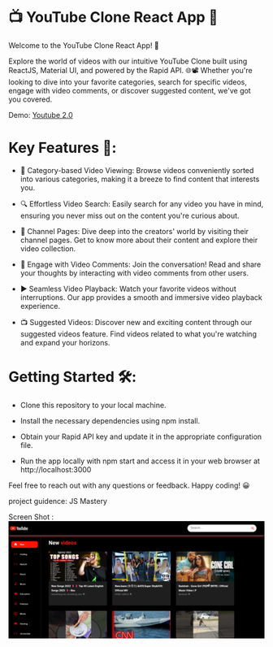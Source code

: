  # 📺 YouTube Clone React App 🎥

 Welcome to the YouTube Clone React App! 🚀

Explore the world of videos with our intuitive YouTube Clone built using ReactJS, Material UI, and powered by the Rapid API. 🌐📽️ Whether you're looking to dive into your favorite categories, search for specific videos, engage with video comments, or discover suggested content, we've got you covered.

Demo: [Youtube 2.0](https://youtube-2-iota.vercel.app/)

# Key Features 🌟:

- 🔷 Category-based Video Viewing: Browse videos conveniently sorted into various categories, making it a breeze to find content that interests you.

* 🔍 Effortless Video Search: Easily search for any video you have in mind, ensuring you never miss out on the content you're curious about.

+ 📢 Channel Pages: Dive deep into the creators' world by visiting their channel pages. Get to know more about their content and explore their video collection.

- 💬 Engage with Video Comments: Join the conversation! Read and share your thoughts by interacting with video comments from other users.

* ▶️ Seamless Video Playback: Watch your favorite videos without interruptions. Our app provides a smooth and immersive video playback experience.

+ 📺 Suggested Videos: Discover new and exciting content through our suggested videos feature. Find videos related to what you're watching and expand your horizons.

# Getting Started 🛠️:

- Clone this repository to your local machine.
* Install the necessary dependencies using npm install.
+ Obtain your Rapid API key and update it in the appropriate configuration file.
- Run the app locally with npm start and access it in your web browser at http://localhost:3000

Feel free to reach out with any questions or feedback. Happy coding! 😀

project guidence: JS Mastery

Screen Shot :
![screenshot](https://github.com/Nitinpr1/Youtube-2.0/blob/main/src/utils/youtube-2.png)
